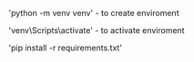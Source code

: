 'python -m venv venv' - to create enviroment

'venv\Scripts\activate' - to activate enviroment

'pip install -r requirements.txt'
